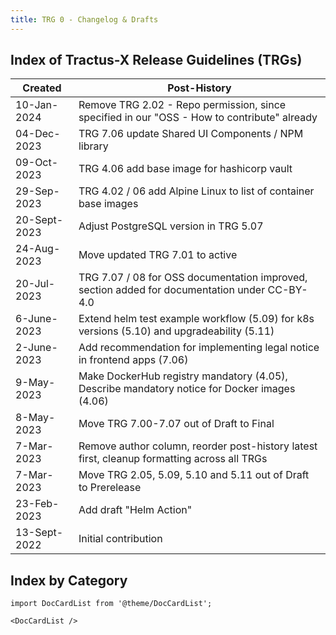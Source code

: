 ```yaml
---
title: TRG 0 - Changelog & Drafts
---
```


## Index of Tractus-X Release Guidelines (TRGs)

| Created      | Post-History                                                                                  |
|--------------|-----------------------------------------------------------------------------------------------|
| 10-Jan-2024  | Remove TRG 2.02 - Repo permission, since specified in our "OSS - How to contribute" already   |
| 04-Dec-2023  | TRG 7.06 update Shared UI Components / NPM library                                            |
| 09-Oct-2023  | TRG 4.06 add base image for hashicorp vault                                                   |
| 29-Sep-2023  | TRG 4.02 / 06 add Alpine Linux to list of container base images                               |
| 20-Sept-2023 | Adjust PostgreSQL version in TRG 5.07                                                         |
| 24-Aug-2023  | Move updated TRG 7.01 to active                                                               |
| 20-Jul-2023  | TRG 7.07 / 08 for OSS documentation improved, section added for documentation under CC-BY-4.0 |
| 6-June-2023  | Extend helm test example workflow (5.09) for k8s versions (5.10) and upgradeability (5.11)    |
| 2-June-2023  | Add recommendation for implementing legal notice in frontend apps (7.06)                      |
| 9-May-2023   | Make DockerHub registry mandatory (4.05), Describe mandatory notice for Docker images (4.06)  |
| 8-May-2023   | Move TRG 7.00-7.07 out of Draft to Final                                                      |
| 7-Mar-2023   | Remove author column, reorder post-history latest first, cleanup formatting across all TRGs   |
| 7-Mar-2023   | Move TRG 2.05, 5.09, 5.10 and 5.11 out of Draft to Prerelease                                 |
| 23-Feb-2023  | Add draft "Helm Action"                                                                       |
| 13-Sept-2022 | Initial contribution                                                                          |

## Index by Category

```mdx-code-block
import DocCardList from '@theme/DocCardList';

<DocCardList />
```
